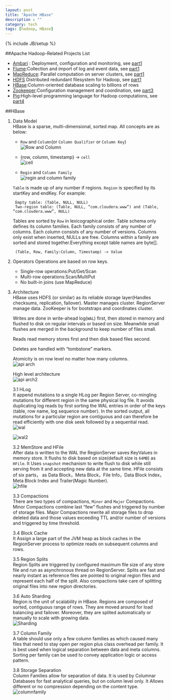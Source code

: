 ```yaml
---
layout: post
title: "Apache HBase"
description : ""
category: tech
tags: [hadoop, HBase]
---
```

{% include JB/setup %}

##Apache Hadoop-Related Projects List

- [Ambari][1] : Deployment, configuration and monitoring, see [part1][10]
- [Flume][2]:Collection and import of log and event data, see [part1][10]
- [MapReduce][4]: Parallel computation on server clusters, see [part1][10]
- [HDFS][5] Distributed redundant filesystem for Hadoop, see [part1][10]
- [HBase][3]:Column-oriented database scaling to billions of rows
- [Zookeeper][6]:Configuration management and coordination, see [part3][11]
- [Pig][7]:High-level programming language for Hadoop computations, see [part4][12]

<!--break-->

##HBase
1. Data Model  
    HBase is a sparse, multi-dimensional, sorted map. All concepts are as below:
    * `Row` and `Column`(or `Column Qualifier` or `Column Key`)  
    ![Row and Column](/assets/2013-02-25-apache-hbase/rowkey-columnkey.png)
   
    * {row, column, timestamp} -> `cell`  
    ![cell](/assets/2013-02-25-apache-hbase/cell.png)
    
    * `Regin` and `Column Family`  
    ![regin and column family](/assets/2013-02-25-apache-hbase/regin-columnfamily.png)

    `Table` is made up of any number if regions. `Region` is specified by its startKey and endKey. For example:
      
        Empty table: (Table, NULL, NULL)
        Two-region table: (Table, NULL, “com.cloudera.www”) and (Table, “com.cloudera.www”, NULL)

    Tables are sorted by `Row` in lexicographical order. Table schema only defines its column families. Each family consists of any number of columns. Each column consists of any number of versions. Columns only exist when inserted, NULLs are free. Columns within a family are sorted and stored together.Everything except table names are byte[].

        (Table, Row, Family:Column, Timestamp) -> Value

2. Operators
    Operations are based on row keys.
   * Single-row operations:Put/Get/Scan
   * Multi-row operations:Scan/MultiPut
   * No built-in joins (use MapReduce)

3. Architecture  
    HBase uses HDFS (or similar) as its reliable storage layer(Handles checksums, replication, failover). Master manages cluster. RegionServer manage data. ZooKeeper is for bootstraps and coordinates cluster.  
    
    Writes are done in write-ahead log(`WAL`) first, then stored in memory and flushed to disk on regular intervals or based on size. Meanwhile small flushes are merged in the background to keep number of files small.
    
    Reads read memory stores first and then disk based files second.
   
    Deletes are handled with “tombstone” markers.

    Atomicity is on row level no matter how many columns.  
    ![api arch](/assets/2013-02-25-apache-hbase/arch.png)
    
    High level architecture  
    ![api arch2](/assets/2013-02-25-apache-hbase/high_arch.png)

    3.1 HLog  
    It append mutations to a single HLog per Region Server, co-mingling mutations for different region in the same physical log file. It avoids duplicating log reads by first sorting the WAL entries in order of the keys ⟨table, row name, log sequence number⟩. In the sorted output, all mutations for a particular region are contiguous and can therefore be read efficiently with one disk seek followed by a sequential read.     
    ![wal](/assets/2013-02-25-apache-hbase/wal.png)
    
    ![wal2](/assets/2013-02-25-apache-hbase/wal2.png)

    3.2 MemStore and HFile  
    After data is written to the WAL the RegionServer saves KeyValues in memory store. It flushs to disk based on size(default size is `64MB`) as `HFile`. It Uses `snapshot` mechanism to write flush to disk while still serving from it and accepting new data at the same time. HFile consists of six parts， as Data Block，Meta Block，File Info，Data Block Index，Meta Block Index and Trailer(Magic Number).  
    ![hfile](/assets/2013-02-25-apache-hbase/hfile.png)
    
    3.3 Compactions  
    There are two types of compactions, `Minor` and `Major` Compactions. Minor Compactions combine last “few” flushes and triggered by number of storage files. Major Compactions rewrite all storage files to drop deleted data and those values exceeding TTL and/or number of versions and triggered by time threshold.
    
    3.4 Block Cache  
    It Assign a large part of the JVM heap as block caches in the RegionServer process to optimize reads on subsequent columns and rows.
    
    3.5 Region Splits  
    Region Splits are triggered by configured maximum file size of any store file and run as asynchronous thread on RegionServer. Splits are fast and nearly instant as reference files are pointed to original region files and represent each half of the split. Also compactions take care of splitting original files into new region directories.
    
    3.6 Auto Sharding  
    Region is the unit of scalability in HBase. Regions are composed of sorted, contiguous range of rows. They are moved around for load balancing and failover. Moreover, they are splited automatically or manually to scale with growing data.  
    ![Sharding](/assets/2013-02-25-apache-hbase/region.png)
    
    3.7 Column Family  
    A table should use only a few column families as which caused many files that need to stay open per region plus class overhead per family. It is best used when logical separation between data and meta columns. Sorting per family can be used to convey application logic or access pattern.
    
    3.8 Storage Separation  
    Column Families allow for separation of data. It is used by Columnar Databases for fast analytical queries, but on column level only. It Allows different or no compression depending on the content type.  
    ![columnfamily](/assets/2013-02-25-apache-hbase/columnfamily.png)

[1]:http://incubator.apache.org/ambari/ "Apache Ambari"
[2]:http://flume.apache.org/ "Apache Flume"
[3]:http://hbase.apache.org/ "Apache Hbase"
[4]:http://wiki.apache.org/hadoop/MapReduce "Apache MapReduce"
[5]:http://hadoop.apache.org/docs/r1.1.1/hdfs_design.html "HDFS Architecture Guide"
[6]:http://zookeeper.apache.org/ "Apache Zookeeper"
[7]:http://pig.apache.org/ "Apache Pig"
[10]:http://zhangjunhd.github.com/2013/02/24/apache-related-projects/
[11]:http://zhangjunhd.github.com/2013/03/01/zookeeper/
[12]:http://zhangjunhd.github.com/2013/03/03/pig/
